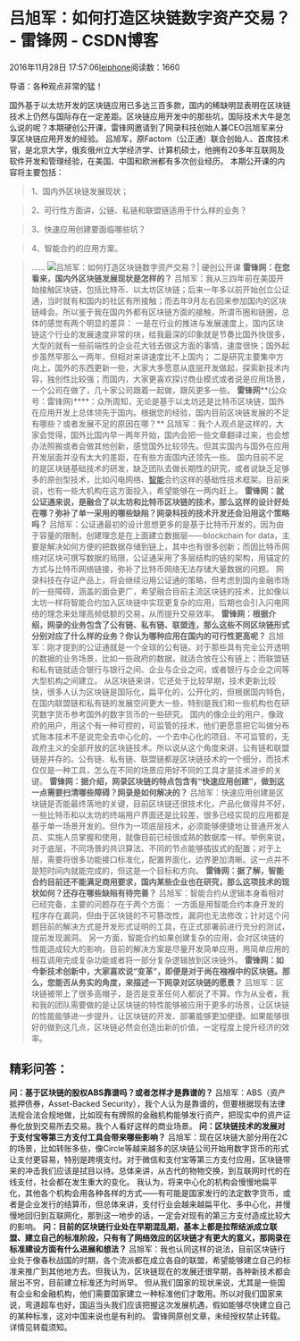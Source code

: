 
# 吕旭军：如何打造区块链数字资产交易？ - 雷锋网 - CSDN博客


2016年11月28日 17:57:06[leiphone](https://me.csdn.net/leiphone)阅读数：1660


导语：各种观点非常的猛！


国外基于以太坊开发的区块链应用已多达三百多款，国内的稀缺明显表明在区块链技术上仍然与国际存在一定差距。区块链应用开发中的那些坑，国际技术大牛是怎么说的呢？本期硬创公开课，雷锋网邀请到了网录科技创始人兼CEO吕旭军来分享区块链应用开发的经验。
吕旭军，原Factom（公正通）联合创始人、首席技术官，是北京大学，俄亥俄州立大学经济学、计算机硕士，他拥有20多年互联网及软件开发和管理经验，在美国、中国和欧洲都有多次创业经历。
本期公开课的内容将主要包括：
> 1、国内外区块链发展现状；

> 2、可行性方面讲，公链、私链和联盟链适用于什么样的业务？

> 3、快速应用创建要面临哪些坑？

> 4、智能合约的应用方案。

> ……
![吕旭军：如何打造区块链数字资产交易？| 硬创公开课](http://static.leiphone.com/uploads/new/article/740_740/201611/583905f62d3f1.jpg?imageMogr2/format/jpg/quality/90)
**雷锋网：在您看来，国内外区块链发展现状是怎样的？**
吕旭军：我从三四年前在美国开始接触区块链，包括比特币、以太坊区块链；后来一年多以前开始创立公证通，当时就有和国内的社区有所接触；而去年9月左右回来参加国内的区块链峰会。所以鉴于我在国内外都有区块链方面的接触，所谓币圈和链圈，总体的感觉有两个明显的差异：
一是在行业的推进与发展速度上，国内区块链这个行业的发展速度非常的块，给我最深的印象就是节奏比国外快很多，大型的就有一些前端性的企业花大钱去做这方面的事情，速度很快；国外起步虽然早那么一两年，但相对来讲速度比不上国内；
二是研究主要集中方向上，国外的东西更新一些，大家大多愿意从底层开发做起，探索新技术内容，独创性比较强；而国内，大家更喜欢探讨商业模式或者说是应用场景，一个公司在做了，几十家公司跟着一起做，跟风更多一些。
**雷锋网****(公众号：雷锋网)****：众所周知，无论是基于以太坊还是比特币区块链，国外在应用开发上总体领先于国内。根据您的经验，国内目前区块链发展的不足有哪些？或者发展不足的原因在哪？**
吕旭军：我个人观点是这样的，大家会觉得，国外比国内早一两年开始，国内会把一些文章翻译过来，也会想办法照搬或者会做其他创新，感觉国外比较领先。但其实国内与国外在应用开发层面并没有太大的差距，在有些方面国内还领先一些。
国内目前不足的是区块链基础技术的研发，缺乏团队去做长期性的研究，或者说缺乏足够多的原创型技术，比如闪电网络、[智能](http://www.leiphone.com/)合约这样的基础性技术框架。目前来说，也有一些大机构在这方面投入，希望能够在一两内赶上。
**雷锋网：就公证通来说，是融合了以太坊和比特币区块链的技术，那么这样的设计好处在哪？弥补了单一采用的哪些缺陷？网录科技的技术开发还会沿用这个策略吗？**
吕旭军：公证通最初的设计思想更多的是基于比特币开发的，因为由于容量的限制，创建理念是在上面建立数据层——blockchain for data，主要是解决如何方便的把数据存储到链上，其中也有很多创新；而因比特币网络对区块可撰写数据的局限，公证通采用了多层结构的链的架构，用锚定的方式与比特币网络链接，弥补了比特币网络无法存储大量数据的问题。
网录科技在存证产品上，将会继续沿用公证通的策略，但考虑到国内金融市场的一些障碍，涵盖的面会更广，希望融合目前主流区块链的技术，比如像以太坊一样将智能合约加入区块链中实现更复杂的应用，后期也会引入闪电网络的理念来处理高频低额的交易，从而提升交易效率。
**雷锋网：根据介绍，网录的业务包含了公有链、私有链、联盟连，那么这些不同区块链形式分别对应了什么样的业务？你认为哪种应用在国内的可行性更高呢？**
吕旭军：刚才提到的公证通就是一个全球的公有链。对于那些具有完全公开透明的数据的业务场景，比如一些政府的数据，就适合放在公有链上；而联盟链和私有链就适合银行与银行之间、企业与企业之间，或者银行与企业之间等大型机构之间建立。
从区块链来讲，它还处于比较早期，技术更新比较快，很多人认为区块链是国际化，扁平化的，公开化的，但根据国内特色，在国内联盟链和私有链的发展空间更大一些，特别是我们和一些机构也在研究数字货币参考国外的数字货币的一些研究。
国内的像企业的用户，像政府的用户，用这个有一种可控的，可监管的技术，他们更愿意把它叫做分布式账本技术不是说完全去中心化的、一个去中心化的项目、不可监管的，无政府主义的全部开放的区块链技术。所以说从这个角度来讲，公有链和联盟链是并存的。公有链、私有链、联盟链都是区块链技术的一个细分，而技术仅仅是一种工具，怎么在不同的场景应用好不同的工具才是技术进步的关键。
**雷锋网：据介绍，网录区块链的特点包含有“快速应用创建”，做到这一点需要扫清哪些障碍？网录是如何解决的？**
吕旭军：快速应用创建是区块链是否能最终落地的关键，目前区块链还很技术化，产品化做得并不好，一些比特币和以太坊的终端用户界面还是比较差，很多已经实现的应用都是基于单一场景开发的。但作为一项底层技术，必须能够便捷地让普通开发人员、实施人员掌握和使用，就像目前已经很成熟的数据库一样。举例来说，对于底层，不同场景的共识算法、不同的节点能够插拔式的配置；对于上层，需要将很多功能接口标准化，配置界面化，边界更加清晰。这一点并不是短时间内就能完成的，但这是一个目标和方向。
**雷锋网：据了解，智能合约目前还不能满足商用要求，国内某些企业也在研究，那么这项技术的现状如何？还存在哪些缺陷有待完善？**
吕旭军：智能合约从逻辑本身看相对已经完备，主要的问题存在于两个方面：
一方面是用智能合约本身开发的程序存在漏洞，但由于区块链的不可篡改性，漏洞也无法修改；针对这个问题目前的解决方式是开发形式证明的工具，在正式部署前进行充分的测试，提前发现漏洞。
另一方面，智能合约如果创建复杂的应用，会对区块链的性能造成较大的影响，目前的解决方案是尽量开发简单应用，用简单应用的相互调用完成复杂功能或者将一部分复杂逻辑放到区块链外。
**雷锋网：如今新技术创新中，大家喜欢说“变革”，即便是对于尚在襁褓中的区块链。那么，您能否从务实的角度，来描述一下网录对区块链的愿景？**
吕旭军：区块链被带上了很多高帽子，是否是变革任何人都说了不算。作为从业者，我和我的团队需要做的是让区块链的特性能够被应用于更多的场景，让区块链的性能能够进一步提升，让区块链的开发、部署能够更加便捷。如果能够很好的做到这几点，区块链必然会创造出新的价值，一定程度上提升经济的效率。
## 精彩问答：
**问：基于区块链的股权ABS靠谱吗？或者怎样才是靠谱的？**
吕旭军：ABS（资产抵押债券，Asset-Backed Security），我个人认为是靠谱的，但要根据现有法律法规合法合规地做，比如现有有牌照的金融机构能够发行资产，把现实中的资产证券化放到交易所去交易。我个人看好这样的商业场景。
**问：区块链技术的发展对于支付宝等第三方支付工具会带来哪些影响？**
吕旭军：现在区块链大部分用在2C的场景，比如转账多些，像Circle等越来越多的区块链公司开始用数字货币的形式让支付更容易，特别是跨境支付。对于微信和支付宝等第三方支付应用，区块链带来的冲击我们应该是拭目以待。总体来讲，从古代的物物交换，到互联网时代的在线支付，社会都在发生重大的变化。
我认为，将来中心化的机构会慢慢地扁平化，其他各个机构会用各种各样的方式——有可能是国家发行的法定数字货币，或者是企业发行的结算币，但总体来讲，支付行业会越来越扁平化、多中心化，并慢慢地回归到互联网化，那到这一地步的话，一定会对现有的第三方支付造成比较大的影响。
**问：目前的区块链行业处在早期混乱期，基本上都是拉帮结派成立联盟、建立自己的标准阶段，只有有了网络效应的区块链才有更大的意义，那网录在标准建设方面有什么进展和想法？**
吕旭军：我也认同这样的说法，目前区块链行业处于像春秋战国的时期，各个流派都在成立各自的联盟，希望能够建立自己的标准来推广到其他地方去。但我认为，区块链现在的发展还很早期，各种新技术都会层出不穷，目前建立标准还为时尚早。
但从我们国家的现状来说，尤其是一些国有企业和金融机构，他们需要国家建立一种标准他们才敢用。所以对我们国家来说，弯道超车也好，国运当头我们应该把握这次发展机遇，假如能够尽快建立自己的某种标准，这对中国来说也是有利的。
雷锋网原创文章，未经授权禁止转载。详情见转载须知。



